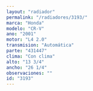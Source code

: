```yaml
---
layout: "radiador"
permalink: "/radiadores/3193/"
marca: "Honda"
modelo: "CR-V"
ano: "2001"
motor: "L4 2.0"
transmision: "Automática"
parte: "431447"
clima: "Con clima"
alto: "13 3/4"
ancho: "26 1/4"
observaciones: ""
id: "3193"
---
```


